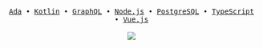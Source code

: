 <div align="center">
    <samp>
        <a href="https://www.adacore.com/">Ada</a> •
        <a href="https://kotlinlang.org">Kotlin</a> •
        <a href="https://graphql.org">GraphQL</a> •
        <a href="https://nodejs.org">Node.js</a> •
        <a href="https://www.postgresql.org/">PostgreSQL</a> •
        <a href="https://www.typescriptlang.org">TypeScript</a> •
        <a href="https://v3.vuejs.org">Vue.js</a>
    </samp>
</div>
<br>
<div align="center">
    <a href>
        <img align="center" src="https://github-readme-stats.vercel.app/api/top-langs/?username=vBread&layout=compact&langs_count=6&bg_color=1F2937&text_color=BBBBBB&title_color=F87171&hide_border=true&hide_title=true" />
    </a>
</div>
